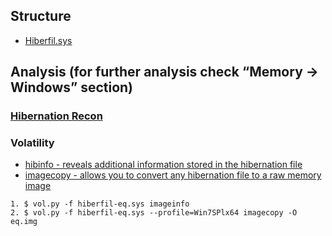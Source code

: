 ## Structure

* [Hiberfil.sys](https://forensicswiki.xyz/wiki/index.php?title=Hiberfil.sys)

## Analysis (for further analysis check “Memory -> Windows” section)

### [Hibernation Recon](https://arsenalrecon.com/downloads/)

### Volatility
* [hibinfo - reveals additional information stored in the hibernation file](https://github.com/volatilityfoundation/volatility/wiki/Command-Reference#hibinfo)
* [imagecopy - allows you to convert any hibernation file to a raw memory image](https://github.com/volatilityfoundation/volatility/wiki/Command-Reference#imagecopy)
```
1. $ vol.py -f hiberfil-eq.sys imageinfo
2. $ vol.py -f hiberfil-eq.sys --profile=Win7SPlx64 imagecopy -O eq.img
```
